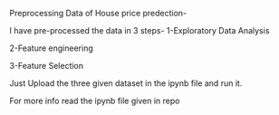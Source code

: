 Preprocessing Data of House price predection-

I have pre-processed the data in 3 steps-
1-Exploratory Data Analysis

2-Feature engineering

3-Feature Selection

Just Upload the three given dataset in the ipynb file and run it.

For more info read the ipynb file given in repo
